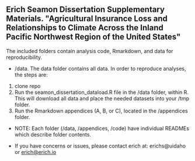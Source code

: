 ## Erich Seamon Dissertation Supplementary Materials. "Agricultural Insurance Loss and Relationships to Climate Across the Inland Pacific Northwest Region of the United States" ##

The included folders contain analysis code, Rmarkdown, and data for reproducibility.

- /data.  The data folder contains all data.  In order to reproduce analyses, the steps are:

1. clone repo
2. Run the seamon_dissertation_dataload.R file in the /data folder, within R.  This will download all data and place the needed datasets into your /tmp folder.
3. Run the Rmarkdown appendices (A, B, or C), located in the /appendices folder.  

- NOTE:  Each folder (/data, /appendices, /code) have individual READMEs which describe folder contents.

- If you have concerns or issues, please contact erich at: erichs@uidaho or erich@erich.io

